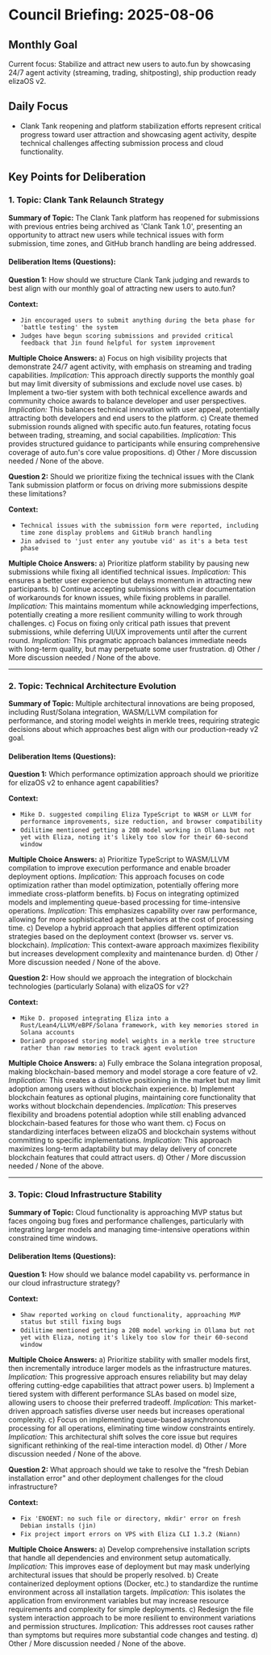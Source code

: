 # Council Briefing: 2025-08-06

## Monthly Goal

Current focus: Stabilize and attract new users to auto.fun by showcasing 24/7 agent activity (streaming, trading, shitposting), ship production ready elizaOS v2.

## Daily Focus

- Clank Tank reopening and platform stabilization efforts represent critical progress toward user attraction and showcasing agent activity, despite technical challenges affecting submission process and cloud functionality.

## Key Points for Deliberation

### 1. Topic: Clank Tank Relaunch Strategy

**Summary of Topic:** The Clank Tank platform has reopened for submissions with previous entries being archived as 'Clank Tank 1.0', presenting an opportunity to attract new users while technical issues with form submission, time zones, and GitHub branch handling are being addressed.

#### Deliberation Items (Questions):

**Question 1:** How should we structure Clank Tank judging and rewards to best align with our monthly goal of attracting new users to auto.fun?

  **Context:**
  - `Jin encouraged users to submit anything during the beta phase for 'battle testing' the system`
  - `Judges have begun scoring submissions and provided critical feedback that Jin found helpful for system improvement`

  **Multiple Choice Answers:**
    a) Focus on high visibility projects that demonstrate 24/7 agent activity, with emphasis on streaming and trading capabilities.
        *Implication:* This approach directly supports the monthly goal but may limit diversity of submissions and exclude novel use cases.
    b) Implement a two-tier system with both technical excellence awards and community choice awards to balance developer and user perspectives.
        *Implication:* This balances technical innovation with user appeal, potentially attracting both developers and end users to the platform.
    c) Create themed submission rounds aligned with specific auto.fun features, rotating focus between trading, streaming, and social capabilities.
        *Implication:* This provides structured guidance to participants while ensuring comprehensive coverage of auto.fun's core value propositions.
    d) Other / More discussion needed / None of the above.

**Question 2:** Should we prioritize fixing the technical issues with the Clank Tank submission platform or focus on driving more submissions despite these limitations?

  **Context:**
  - `Technical issues with the submission form were reported, including time zone display problems and GitHub branch handling`
  - `Jin advised to 'just enter any youtube vid' as it's a beta test phase`

  **Multiple Choice Answers:**
    a) Prioritize platform stability by pausing new submissions while fixing all identified technical issues.
        *Implication:* This ensures a better user experience but delays momentum in attracting new participants.
    b) Continue accepting submissions with clear documentation of workarounds for known issues, while fixing problems in parallel.
        *Implication:* This maintains momentum while acknowledging imperfections, potentially creating a more resilient community willing to work through challenges.
    c) Focus on fixing only critical path issues that prevent submissions, while deferring UI/UX improvements until after the current round.
        *Implication:* This pragmatic approach balances immediate needs with long-term quality, but may perpetuate some user frustration.
    d) Other / More discussion needed / None of the above.

---


### 2. Topic: Technical Architecture Evolution

**Summary of Topic:** Multiple architectural innovations are being proposed, including Rust/Solana integration, WASM/LLVM compilation for performance, and storing model weights in merkle trees, requiring strategic decisions about which approaches best align with our production-ready v2 goal.

#### Deliberation Items (Questions):

**Question 1:** Which performance optimization approach should we prioritize for elizaOS v2 to enhance agent capabilities?

  **Context:**
  - `Mike D. suggested compiling Eliza TypeScript to WASM or LLVM for performance improvements, size reduction, and browser compatibility`
  - `Odilitime mentioned getting a 20B model working in Ollama but not yet with Eliza, noting it's likely too slow for their 60-second window`

  **Multiple Choice Answers:**
    a) Prioritize TypeScript to WASM/LLVM compilation to improve execution performance and enable broader deployment options.
        *Implication:* This approach focuses on code optimization rather than model optimization, potentially offering more immediate cross-platform benefits.
    b) Focus on integrating optimized models and implementing queue-based processing for time-intensive operations.
        *Implication:* This emphasizes capability over raw performance, allowing for more sophisticated agent behaviors at the cost of processing time.
    c) Develop a hybrid approach that applies different optimization strategies based on the deployment context (browser vs. server vs. blockchain).
        *Implication:* This context-aware approach maximizes flexibility but increases development complexity and maintenance burden.
    d) Other / More discussion needed / None of the above.

**Question 2:** How should we approach the integration of blockchain technologies (particularly Solana) with elizaOS for v2?

  **Context:**
  - `Mike D. proposed integrating Eliza into a Rust/Lean4/LLVM/eBPF/Solana framework, with key memories stored in Solana accounts`
  - `DorianD proposed storing model weights in a merkle tree structure rather than raw memories to track agent evolution`

  **Multiple Choice Answers:**
    a) Fully embrace the Solana integration proposal, making blockchain-based memory and model storage a core feature of v2.
        *Implication:* This creates a distinctive positioning in the market but may limit adoption among users without blockchain experience.
    b) Implement blockchain features as optional plugins, maintaining core functionality that works without blockchain dependencies.
        *Implication:* This preserves flexibility and broadens potential adoption while still enabling advanced blockchain-based features for those who want them.
    c) Focus on standardizing interfaces between elizaOS and blockchain systems without committing to specific implementations.
        *Implication:* This approach maximizes long-term adaptability but may delay delivery of concrete blockchain features that could attract users.
    d) Other / More discussion needed / None of the above.

---


### 3. Topic: Cloud Infrastructure Stability

**Summary of Topic:** Cloud functionality is approaching MVP status but faces ongoing bug fixes and performance challenges, particularly with integrating larger models and managing time-intensive operations within constrained time windows.

#### Deliberation Items (Questions):

**Question 1:** How should we balance model capability vs. performance in our cloud infrastructure strategy?

  **Context:**
  - `Shaw reported working on cloud functionality, approaching MVP status but still fixing bugs`
  - `Odilitime mentioned getting a 20B model working in Ollama but not yet with Eliza, noting it's likely too slow for their 60-second window`

  **Multiple Choice Answers:**
    a) Prioritize stability with smaller models first, then incrementally introduce larger models as the infrastructure matures.
        *Implication:* This progressive approach ensures reliability but may delay offering cutting-edge capabilities that attract power users.
    b) Implement a tiered system with different performance SLAs based on model size, allowing users to choose their preferred tradeoff.
        *Implication:* This market-driven approach satisfies diverse user needs but increases operational complexity.
    c) Focus on implementing queue-based asynchronous processing for all operations, eliminating time window constraints entirely.
        *Implication:* This architectural shift solves the core issue but requires significant rethinking of the real-time interaction model.
    d) Other / More discussion needed / None of the above.

**Question 2:** What approach should we take to resolve the "fresh Debian installation error" and other deployment challenges for the cloud infrastructure?

  **Context:**
  - `Fix 'ENOENT: no such file or directory, mkdir' error on fresh Debian installs (jin)`
  - `Fix project import errors on VPS with Eliza CLI 1.3.2 (Niann)`

  **Multiple Choice Answers:**
    a) Develop comprehensive installation scripts that handle all dependencies and environment setup automatically.
        *Implication:* This improves ease of deployment but may mask underlying architectural issues that should be properly resolved.
    b) Create containerized deployment options (Docker, etc.) to standardize the runtime environment across all installation targets.
        *Implication:* This isolates the application from environment variables but may increase resource requirements and complexity for simple deployments.
    c) Redesign the file system interaction approach to be more resilient to environment variations and permission structures.
        *Implication:* This addresses root causes rather than symptoms but requires more substantial code changes and testing.
    d) Other / More discussion needed / None of the above.